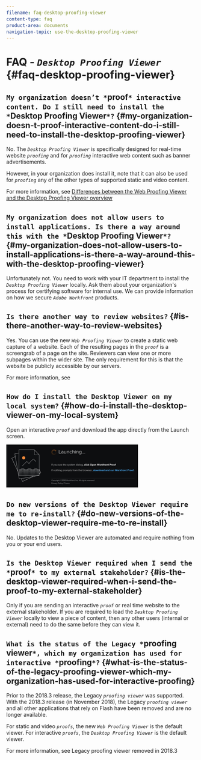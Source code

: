 ```yaml
---
filename: faq-desktop-proofing-viewer
content-type: faq
product-area: documents
navigation-topic: use-the-desktop-proofing-viewer
---
```




# FAQ - *`Desktop Proofing Viewer`* {#faq-desktop-proofing-viewer}



## `My organization doesn’t *`proof`* interactive content. Do I still need to install the *`Desktop Proofing Viewer`*?`  {#my-organization-doesn-t-proof-interactive-content-do-i-still-need-to-install-the-desktop-proofing-viewer}

No. The *`Desktop Proofing Viewer`* is specifically designed for real-time website *`proofing`* and for *`proofing`* interactive web content such as banner advertisements. 


However, in your organization does install it, note that it can also be used for *`proofing`* any of the other types of supported static and video content.&nbsp; 


For more information, see [Differences between the Web Proofing Viewer and the Desktop Proofing Viewer overview](understand-differences-between-web-viewer.md)


## `My organization does not allow users to install applications. Is there a way around this with the *`Desktop Proofing Viewer`*?`  {#my-organization-does-not-allow-users-to-install-applications-is-there-a-way-around-this-with-the-desktop-proofing-viewer}

Unfortunately not. You need to work with your IT department to install the *`Desktop Proofing Viewer`* locally. Ask them about your organization's process for certifying software for internal use. We can provide information on how we secure *`Adobe Workfront`* products.


## `Is there another way to review websites?`  {#is-there-another-way-to-review-websites}

Yes. You can use the new *`Web Proofing Viewer`* to create a static web capture of a website. Each of the resulting pages in the *`proof`* is a screengrab of a page on the site. Reviewers can view one or more subpages within the wider site. The only requirement for this is that the website be publicly accessible by our servers. 


For more information, see 


## `How do I install the Desktop Viewer on my local system?`  {#how-do-i-install-the-desktop-viewer-on-my-local-system}

Open an interactive *`proof`* and download the app directly from the Launch screen. 


![](assets/mceclip0-350x114.png)&nbsp; 


## `Do new versions of the Desktop Viewer require me to re-install?`  {#do-new-versions-of-the-desktop-viewer-require-me-to-re-install}

No. Updates to the Desktop Viewer are automated and require nothing from you or your end users. 


## `Is the Desktop Viewer required when I send the *`proof`* to my external stakeholder?`  {#is-the-desktop-viewer-required-when-i-send-the-proof-to-my-external-stakeholder}

Only if you are sending an interactive *`proof`* or real time website to the external stakeholder. If you are required to load the *`Desktop Proofing Viewer`* locally to view a piece of content, then any other users (internal or external) need to do the same before they can view it. 


## `What is the status of the Legacy *`proofing viewer`*, which my organization has used for interactive *`proofing`*?`  {#what-is-the-status-of-the-legacy-proofing-viewer-which-my-organization-has-used-for-interactive-proofing}

Prior to the 2018.3 release, the Legacy *`proofing viewer`* was supported. With the 2018.3 release (in November 2018), the Legacy *`proofing viewer`* and all other applications that rely on Flash have been removed and are no longer available.&nbsp;


For static and video *`proofs`*, the new *`Web Proofing Viewer`* is the default viewer. For interactive *`proofs`*, the *`Desktop Proofing Viewer`* is the default viewer.


For more information, see Legacy proofing viewer removed in 2018.3
